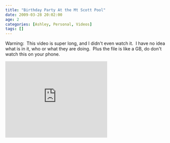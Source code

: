```yaml
---
title: "Birthday Party At the Mt Scott Pool"
date: 2009-03-28 20:02:00
age: 2
categories: [Ashley, Personal, Videos]
tags: []
---
```



Warning:&nbsp; This video is super long, and I didn't even watch it.&nbsp; I have no idea what is in it, who or what they are doing.&nbsp; Plus the file is like a GB, do don't watch this on your phone.
<iframe height="240" src="https://skydrive.live.com/embed?cid=F443C8FEC5D6FFCE&amp;resid=F443C8FEC5D6FFCE%21197&amp;authkey=AAYeOEr4bHb6F6w" frameborder="0" width="320" scrolling="no"></iframe>
